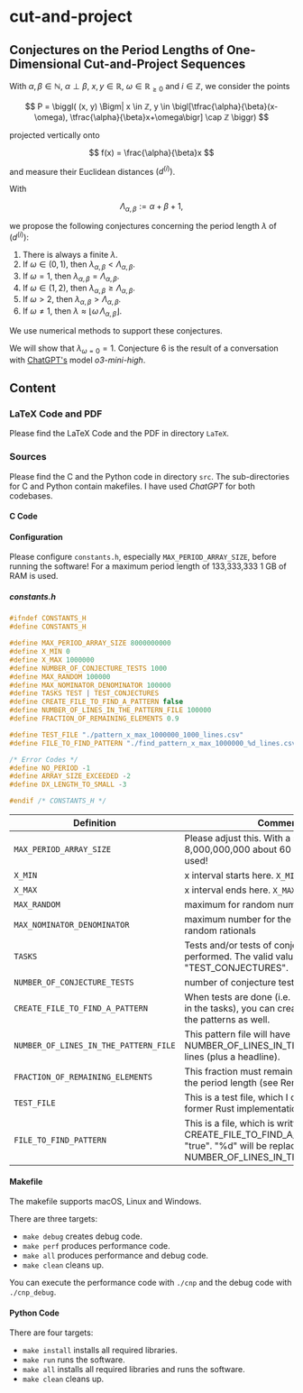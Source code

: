 # cut-and-project

## Conjectures on the Period Lengths of One-Dimensional Cut-and-Project Sequences

With $\alpha, \beta \in ℕ$, $\alpha \perp \beta$, $x, y \in ℝ$, $\omega \in \mathbb{R}_{\ge 0}$ and $i \in ℤ$, we consider the points

$$
P =
\biggl(
(x, y)
\Bigm|
x \in ℤ,
y \in
\bigl[\tfrac{\alpha}{\beta}(x-\omega), \tfrac{\alpha}{\beta}x+\omega\bigr]
\cap ℤ
\biggr)
$$

projected vertically onto

$$
f(x) = \frac{\alpha}{\beta}x
$$

and measure their Euclidean distances $(d^{(i)})$.

With

$$
\Lambda_{\alpha,\beta} := \alpha + \beta + 1,
$$

we propose the following conjectures concerning the period length $\lambda$ of $(d^{(i)})$:

1. There is always a finite $\lambda$.
2. If $\omega \in (0,1)$, then $\lambda_{\alpha,\beta} < \Lambda_{\alpha,\beta}$.
3. If $\omega = 1$, then $\lambda_{\alpha,\beta} = \Lambda_{\alpha,\beta}$.
4. If $\omega \in (1,2)$, then $\lambda_{\alpha,\beta} \ge \Lambda_{\alpha,\beta}$.
5. If $\omega > 2$, then $\lambda_{\alpha,\beta} > \Lambda_{\alpha,\beta}$.
6. If $\omega \ne 1$, then $\lambda \approx \bigl\lfloor \omega \,\Lambda_{\alpha,\beta}\bigr\rfloor$.

We use numerical methods to support these conjectures.

We will show that $\lambda_{\omega=0} = 1$. Conjecture 6 is the result of a conversation with [ChatGPT's](https://chat.openai.com) model _o3-mini-high_.

## Content

### LaTeX Code and PDF

Please find the LaTeX Code and the PDF in directory ```LaTeX```.

### Sources

Please find the C and the Python code in directory ```src```. The sub-directories for C and Python contain makefiles.
I have used _ChatGPT_ for both codebases.

#### C Code

#### Configuration

Please configure ```constants.h```, especially ```MAX_PERIOD_ARRAY_SIZE```, before running the software! For a maximum period length of 133,333,333 1 GB of RAM is used.

##### constants.h

```c
#ifndef CONSTANTS_H
#define CONSTANTS_H

#define MAX_PERIOD_ARRAY_SIZE 8000000000
#define X_MIN 0
#define X_MAX 1000000
#define NUMBER_OF_CONJECTURE_TESTS 1000
#define MAX_RANDOM 100000
#define MAX_NOMINATOR_DENOMINATOR 100000
#define TASKS TEST | TEST_CONJECTURES
#define CREATE_FILE_TO_FIND_A_PATTERN false
#define NUMBER_OF_LINES_IN_THE_PATTERN_FILE 100000
#define FRACTION_OF_REMAINING_ELEMENTS 0.9

#define TEST_FILE "./pattern_x_max_1000000_1000_lines.csv"
#define FILE_TO_FIND_PATTERN "./find_pattern_x_max_1000000_%d_lines.csv"

/* Error Codes */
#define NO_PERIOD -1
#define ARRAY_SIZE_EXCEEDED -2
#define DX_LENGTH_TO_SMALL -3

#endif /* CONSTANTS_H */
```

| Definition                                | Comment                                                                                                                                             |
|-------------------------------------------|-----------------------------------------------------------------------------------------------------------------------------------------------------|
| ```MAX_PERIOD_ARRAY_SIZE```               | Please adjust this. With a size of 8,000,000,000 about 60 GB of RAM is used!                                                                        |
| ```X_MIN```                               | x interval starts here. ```X_MIN``` is included.                                                                                                    |
| ```X_MAX```                               | x interval ends here. ```X_MAX``` is included.                                                                                                      |
| ```MAX_RANDOM```                          | maximum for random numbers                                                                                                                          |
| ```MAX_NOMINATOR_DENOMINATOR```           | maximum number for the dominator for random rationals                                                                                               |
| ```TASKS```                               | Tests and/or tests of conjectures can be performed. The valid values are "TEST", "TEST_CONJECTURES".                                                |
| ```NUMBER_OF_CONJECTURE_TESTS```          | number of conjecture tests                                                                                                                          |
| ```CREATE_FILE_TO_FIND_A_PATTERN```       | When tests are done (i.e. "TEST" is included in the tasks), you can create a file to check the patterns as well.                                    |
| ```NUMBER_OF_LINES_IN_THE_PATTERN_FILE``` | This pattern file will have NUMBER_OF_LINES_IN_THE_PATTERN_FILE lines (plus a headline).                                                            |
| ```FRACTION_OF_REMAINING_ELEMENTS```      | This fraction must remain in the vector for the period length (see Remark 4 in the PDF).                                                            |
| ```TEST_FILE```                           | This is a test file, which I created with a former Rust implementation.                                                                             |
| ```FILE_TO_FIND_PATTERN```                | This is a file, which is written, when CREATE_FILE_TO_FIND_A_PATTERN is set to "true". "%d" will be replaced by NUMBER_OF_LINES_IN_THE_PATTERN_FILE.|

#### Makefile

The makefile supports macOS, Linux and Windows.

There are three targets:

* ```make debug``` creates debug code.
* ```make perf``` produces performance code.
* ```make all``` produces performance and debug code.
* ```make clean``` cleans up.

You can execute the performance code with ```./cnp``` and the debug code with ```./cnp_debug```.

#### Python Code

There are four targets:

* ```make install``` installs all required libraries.
* ```make run``` runs the software.
* ```make all``` installs all required libraries and runs the software.
* ```make clean``` cleans up.
